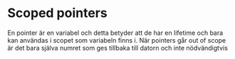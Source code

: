 # Scoped pointers

En pointer är en variabel och detta betyder att de har en lifetime och bara kan användas i scopet som variabeln finns i. När pointers går out of scope är det bara själva numret som ges tillbaka till datorn och inte nödvändigtvis
